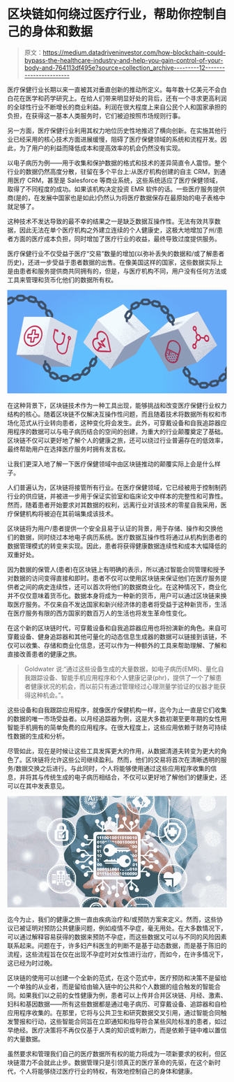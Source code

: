 # 区块链如何绕过医疗行业，帮助你控制自己的身体和数据

> 原文：<https://medium.datadriveninvestor.com/how-blockchain-could-bypass-the-healthcare-industry-and-help-you-gain-control-of-your-body-and-764113df495e?source=collection_archive---------12----------------------->

医疗保健行业长期以来一直被其对垂直创新的推动所定义。每年数十亿美元不会白白花在医学和药学研究上。在给人们带来明显好处的背后，还有一个寻求更高利润的全球性行业不断增长的商业利益。利润在很大程度上来自公民个人和国家承担的负担，在获得这一基本人类服务时，它们被迫按照市场规则行事。

另一方面，医疗保健行业利用其权力地位历史性地推迟了横向创新。在实施其他行业已经采用的核心技术方面进展缓慢，阻碍了医疗保健领域的系统和流程开发。因此，为了用户的利益而降低成本和提高效率的机会仍然没有实现。

以电子病历为例——用于收集和保护数据的格式和技术的差异简直令人震惊。整个行业的数据仍然高度分散，驻留在多个平台上:从医疗机构创建的自主 CRM，到通用医疗 CRM，甚至是 Salesforce 等商业系统，这些系统适应了医疗保健领域，取得了不同程度的成功。如果该机构决定投资 EMR 软件的话。一些医疗服务提供商(是的，在发展中国家也是如此)仍然认为将医疗数据保存在最原始的电子表格中就足够了。

这种技术不发达导致的最不幸的结果之一是缺乏数据互操作性。无法有效共享数据，因此无法在单个医疗机构之外建立连续的个人健康史，这极大地增加了州/患者方面的医疗成本负担，同时增加了医疗行业的收益，最终导致过度提供服务。

医疗保健行业不仅受益于医疗“交易”数量的增加(以弥补丢失的数据和/或了解患者历史)，还进一步受益于患者数据的出售。在像美国这样的国家，这些数据实际上是由患者和服务提供商共同拥有的，但是，与医疗机构不同，用户没有任何方法或工具来管理和货币化他们的数据所有权。

![](img/591be28a04cb7f818117acd64c3e3146.png)

在这种背景下，区块链技术作为一种工具出现，能够挑战和改变医疗保健行业权力结构的核心。随着区块链不仅解决互操作性问题，而且随着技术将数据所有权和市场化范式从行业转向患者，这种变化将会发生。此外，可穿戴设备和自我追踪器应用程序的数据可以与电子病历结合的空间的创建，为重大的行业颠覆奠定了基础。区块链不仅可以更好地了解个人的健康之旅，还可以绕过行业普遍存在的低效率，最终帮助用户在选择医疗服务时拥有发言权。

让我们更深入地了解一下医疗保健领域中由区块链推动的颠覆实际上会是什么样子。

人们普遍认为，区块链将接管所有行业。在医疗保健领域，它已经被用于控制制药行业的供应链，并被进一步用于保证实验室和临床论文中样本的完整性和可靠性。然而，随着患者开始要求对其数据的权利，远离行业对该技术的零星自我采用，医疗保健机构将被迫在其前端集成该技术。

区块链将为用户/患者提供一个安全且易于认证的背景，用于存储、操作和交换他们的数据，同时绕过本地电子病历系统。医疗数据互操作性将通过从机构到患者的数据管理模式的转变来实现。因此，患者将获得健康数据连续性和成本大幅降低的双重好处。

因为数据的保管人(患者)在区块链上有明确的表示，所以通过智能合同管理和授予对数据的访问变得直接和即时。患者不仅可以使用区块链来保证他们在医疗服务提供者之间的病史连续性，还可以首次将他们的数据商业化。在这种情况下，商业化并不仅仅意味着货币化。数据本身将成为一种新的货币，用户可以通过区块链来换取医疗服务。不仅来自不发达国家和新兴经济体的患者将受益于这种新货币，生活在医疗服务有限的西方国家的数百万人的生活也将发生革命性变化。

在这个新的区块链时代，可穿戴设备和自我追踪器应用也将扮演新的角色。来自可穿戴设备、健身追踪器和其他可量化的动态信息生成器的数据可以链接到该链，不仅可以收集、存储和商业化信息，还可以作为一种额外的工具来帮助理解、了解和直接改善患者的健康之旅。

> Goldwater 说:“通过这些设备生成的大量数据，如电子病历(EMR)、量化自我跟踪设备、智能手机应用程序和个人健康记录(phr)，提供了一个了解患者健康状况的机会，而以前只有通过管理经过心理测量学验证的仪器才能获得这种机会。”。

这些设备和自我跟踪应用程序，就像医疗保健机构一样，迄今为止一直是它们收集的数据的唯一市场受益者。以月经追踪器为例，这是大多数初潮至更年期的女性用智能手机拥有的简单免费的应用程序。在很大程度上，这些应用依赖于财务可持续性数据的生成和分析。

尽管如此，现在是时候让这些工具发挥更大的作用，从数据清道夫转变为更大的角色了。区块链将允许这些公司继续盈利。然而，他们的交易将首次在清晰透明的服务/数据交换之后进行。与此同时，个人将能够使用通过这些应用程序收集的信息，并将其与传统生成的电子病历相结合，不仅可以更好地了解他们的健康史，还可以在其中发表意见。

![](img/c05ba4bc59b32a66749e204c8ebddd9a.png)

迄今为止，我们的健康之旅一直由疾病治疗和/或预防方案来定义。然而，这些协议已被证明对预防公共健康问题，例如疫情不孕症，毫无用处。在大多数情况下，可以通过解释容易获得的数据来预防不孕症，而这些数据又可以与不同的风险因素联系起来。问题在于，许多妇产科医生的判断不是基于动态数据，而是基于陈旧的流程，这些流程旨在仅在出现不孕症时对女性进行治疗，而如今，在许多情况下，这已经为时过晚。

区块链的使用可以创建一个全新的范式，在这个范式中，医疗预防和决策不是留给一个单独的从业者，而是留给由输入链中的公共和个人数据的组合触发的智能合同。如果我们以之前的女性健康为例，患者可以上传并合并区块链、月经、激素、妇科和基因数据——所有这些数据都是通过电子病历、可穿戴设备、追踪器和自检应用程序收集的。在那里，它将与公共卫生和研究数据交叉引用，通过智能合同触发警报和行动，这些智能合同旨在立即通知和指导符合某些风险标准的患者，如过早绝经。医疗决策将不再仅仅基于人类的知识或判断力，而是依赖于链中难以置信的大量数据。

虽然要求和管理我们自己的医疗数据所有权的能力将成为一项新要求的权利，但区块链潜力不会就此止步。数据管理只是引领真正的医疗革命的先驱，在这个新时代，个人将能够绕过医疗行业的特权，有效地控制自己的身体和健康。
